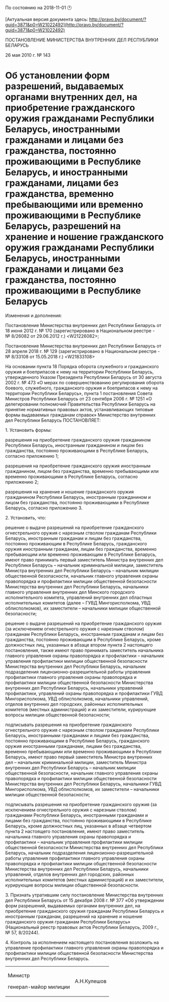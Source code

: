По состоянию на 2018-11-01 &#x1F550;

[Актуальная версия документа здесь: http://pravo.by/document/?guid=3871&p0=W21022492](http://pravo.by/document/?guid=3871&p0=W21022492)

<p>ПОСТАНОВЛЕНИЕ МИНИСТЕРСТВА ВНУТРЕННИХ ДЕЛ РЕСПУБЛИКИ БЕЛАРУСЬ</p>
<p>26 мая 2010 г. № 143</p>
<h1>Об установлении форм разрешений, выдаваемых органами внутренних дел, на приобретение гражданского оружия гражданами Республики Беларусь, иностранными гражданами и лицами без гражданства, постоянно проживающими в Республике Беларусь, и иностранными гражданами, лицами без гражданства, временно пребывающими или временно проживающими в Республике Беларусь, разрешений на хранение и ношение гражданского оружия гражданами Республики Беларусь, иностранными гражданами и лицами без гражданства, постоянно проживающими в Республике Беларусь</h1>
<p>Изменения и дополнения:</p>
<p>Постановление Министерства внутренних дел Республики Беларусь от 18 июня 2012 г. № 170 (зарегистрировано в Национальном реестре - № 8/26082 от 29.06.2012 г.) &lt;W21226082&gt;;</p>
<p>Постановление Министерства внутренних дел Республики Беларусь от 28 апреля 2018 г. № 129 (зарегистрировано в Национальном реестре - № 8/33108 от 15.05.2018 г.) &lt;W21833108&gt;</p>
<p></p>
<p>На основании пункта 18 Порядка оборота служебного и гражданского оружия и боеприпасов к нему на территории Республики Беларусь, утвержденного Указом Президента Республики Беларусь от 30 августа 2002 г. № 473 «О мерах по совершенствованию регулирования оборота боевого, служебного, гражданского оружия и боеприпасов к нему на территории Республики Беларусь», пункта 1 постановления Совета Министров Республики Беларусь от 23 сентября 2006 г. № 1251 «О делегировании полномочий Правительства Республики Беларусь на принятие нормативных правовых актов, устанавливающих типовые формы выдаваемых гражданам справок» Министерство внутренних дел Республики Беларусь ПОСТАНОВЛЯЕТ:</p>
<p>1. Установить формы:</p>
<p>разрешения на приобретение гражданского оружия гражданином Республики Беларусь, иностранным гражданином и лицом без гражданства, постоянно проживающими в Республике Беларусь, согласно приложению 1;</p>
<p>разрешения на приобретение гражданского оружия иностранным гражданином, лицом без гражданства, временно пребывающими или временно проживающими в Республике Беларусь, согласно приложению 2;</p>
<p>разрешения на хранение и ношение гражданского оружия гражданином Республики Беларусь, иностранным гражданином и лицом без гражданства, постоянно проживающими в Республике Беларусь, согласно приложению 3.</p>
<p>2. Установить, что:</p>
<p>решение о выдаче разрешений на приобретение гражданского огнестрельного оружия с нарезным стволом гражданам Республики Беларусь, иностранным гражданам и лицам без гражданства, постоянно проживающим в Республике Беларусь, гражданского оружия иностранным гражданам, лицам без гражданства, временно пребывающим или временно проживающим в Республике Беларусь, имеют право принимать первый заместитель Министра внутренних дел Республики Беларусь – начальник криминальной милиции, заместитель Министра внутренних дел Республики Беларусь – начальник милиции общественной безопасности, начальник главного управления охраны правопорядка и профилактики милиции общественной безопасности Министерства внутренних дел Республики Беларусь, начальники главного управления внутренних дел Минского городского исполнительного комитета, управлений внутренних дел областных исполнительных комитетов (далее – ГУВД Мингорисполкома, УВД облисполкомов), их заместители – начальники милиции общественной безопасности;</p>
<p>решение о выдаче разрешений на приобретение гражданского оружия (за исключением огнестрельного оружия с нарезным стволом) гражданам Республики Беларусь, иностранным гражданам и лицам без гражданства, постоянно проживающим в Республике Беларусь, кроме должностных лиц, указанных в абзаце втором пункта 2 настоящего постановления, также имеют право принимать заместитель начальника главного управления охраны правопорядка и профилактики – начальник управления профилактики милиции общественной безопасности Министерства внутренних дел Республики Беларусь, начальник подразделения лицензионно-разрешительной работы управления профилактики главного управления охраны правопорядка и профилактики милиции общественной безопасности Министерства внутренних дел Республики Беларусь, начальники управлений профилактики, управлений охраны правопорядка и профилактики ГУВД Мингорисполкома, УВД облисполкомов, начальники управлений, отделов внутренних дел городских, районных исполнительных комитетов (местных администраций) и их заместители, курирующие вопросы милиции общественной безопасности;</p>
<p>подписывать разрешения на приобретение гражданского огнестрельного оружия с нарезным стволом гражданами Республики Беларусь, иностранными гражданами и лицами без гражданства, постоянно проживающими в Республике Беларусь, гражданского оружия иностранными гражданами, лицами без гражданства, временно пребывающими или временно проживающими в Республике Беларусь, имеют право первый заместитель Министра внутренних дел – начальник криминальной милиции, заместитель Министра внутренних дел Республики Беларусь – начальник милиции общественной безопасности, начальник главного управления охраны правопорядка и профилактики милиции общественной безопасности Министерства внутренних дел Республики Беларусь, начальники ГУВД Мингорисполкома, УВД облисполкомов, их заместители – начальники милиции общественной безопасности;</p>
<p>подписывать разрешения на приобретение гражданского оружия (за исключением огнестрельного оружия с нарезным стволом) гражданами Республики Беларусь, иностранными гражданами и лицами без гражданства, постоянно проживающими в Республике Беларусь, кроме должностных лиц, указанных в абзаце четвертом пункта 2 настоящего постановления, имеют право заместитель начальника главного управления охраны правопорядка и профилактики – начальник управления профилактики милиции общественной безопасности Министерства внутренних дел Республики Беларусь, начальник подразделения лицензионно-разрешительной работы управления профилактики главного управления охраны правопорядка и профилактики милиции общественной безопасности Министерства внутренних дел Республики Беларусь, начальники управлений, отделов внутренних дел городских, районных исполнительных комитетов (местных администраций) и их заместители, курирующие вопросы милиции общественной безопасности.</p>
<p>3. Признать утратившим силу постановление Министерства внутренних дел Республики Беларусь от 15 декабря 2008 г. № 377 «Об утверждении форм разрешений, выдаваемых органами внутренних дел, на приобретение гражданского оружия гражданам Республики Беларусь и иностранным гражданам, разрешений на хранение и ношение гражданского оружия гражданам Республики Беларусь» (Национальный реестр правовых актов Республики Беларусь, 2009 г., № 57, 8/20244).</p>
<p>4. Контроль за исполнением настоящего постановления возложить на управление профилактики главного управления охраны правопорядка и профилактики милиции общественной безопасности Министерства внутренних дел Республики Беларусь.</p>
<p></p>
<table><tr>
<td>
<p>Министр</p>
<p>генерал-майор милиции</p>
</td>
<td><p>А.Н.Кулешов</p></td>
</tr></table>
<p></p>